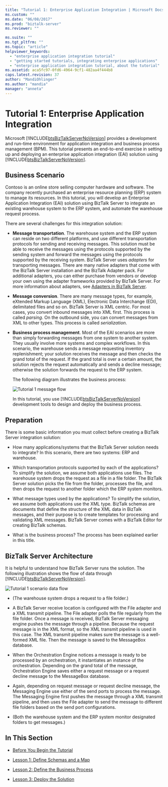 ```yaml
---
title: "Tutorial 1: Enterprise Application Integration | Microsoft Docs"
ms.custom: ""
ms.date: "06/08/2017"
ms.prod: "biztalk-server"
ms.reviewer: ""

ms.suite: ""
ms.tgt_pltfrm: ""
ms.topic: "article"
helpviewer_keywords:
  - "enterprise application integration tutorial"
  - "getting started tutorials, integrating enterprise applications"
  - "enterprise application integration tutorial, about the tutorial"
ms.assetid: aca5fc97-0fd6-4964-9cf1-482aa4f444b8
caps.latest.revision: 37
author: "MandiOhlinger"
ms.author: "mandia"
manager: "anneta"
---
```

# Tutorial 1: Enterprise Application Integration

Microsoft [!INCLUDE[btsBizTalkServerNoVersion](../includes/btsbiztalkservernoversion-md.md)] provides a development and run-time environment for application integration and business process management (BPM). This tutorial presents an end-to-end exercise in setting up and deploying an enterprise application integration (EAI) solution using [!INCLUDE[btsBizTalkServerNoVersion](../includes/btsbiztalkservernoversion-md.md)].  
  
##  <a name="BKMK_Tut1_scenario"></a> Business Scenario  
 Contoso is an online store selling computer hardware and software.  The company recently purchased an enterprise resource planning (ERP) system to manage its resources.  In this tutorial, you will develop an Enterprise Application Integration (EAI) solution using BizTalk Server to integrate an existing warehouse system to the ERP system, and automate the warehouse request process.  
  
 There are several challenges for this integration solution:  
  
- **Message transportation**.  The warehouse system and the ERP system can reside on two different platforms, and use different transportation protocols for sending and receiving messages. This solution must be able to receive the messages using the protocols supported by the sending system and forward the messages using the protocols supported by the receiving system.  BizTalk Server uses *adapters* for transporting messages.  There are many native adapters that come with the BizTalk Server installation and the BizTalk Adapter pack.  For additional adapters, you can either purchase from vendors or develop your own using the adapter frameworks provided by BizTalk Server. For more information about adapters, see [Adapters in BizTalk Server](adapters-in-biztalk-server.md).  
  
- **Message conversion**. There are many message types, for example, eXtended Markup Language (XML), Electronic Data Interchange (EDI), delimitated files and so on. BizTalk Server is XML centric. For most cases, you convert inbound messages into XML first.  This process is called *parsing*.  On the outbound side, you can convert messages from XML to other types.  This process is called *serialization*.  
  
- **Business process management**. Most of the EAI scenarios are more than simply forwarding messages from one system to another system.  They usually involve more systems and complex workflows.  In this scenario, the warehouse sends a message requesting inventory replenishment; your solution receives the message and then checks the grand total of the request.  If the grand total is over a certain amount, the solution rejects the request automatically and sends a decline message; otherwise the solution forwards the request to the ERP system.  
  
   The following diagram illustrates the business process:  
  
   ![Tutorial 1 message flow](../core/media/tut1-msg-flow.gif "tut1_msg_flow")  
  
  In this tutorial, you use [!INCLUDE[btsBizTalkServerNoVersion](../includes/btsbiztalkservernoversion-md.md)] development tools to design and deploy the business process.  
  
## Preparation  
 There is some basic information you must collect before creating a BizTalk Server integration solution:  
  
-   How many applications/systems that the BizTalk Server solution needs to integrate?  In this scenario, there are two systems: ERP and warehouse.  
  
-   Which transportation protocols supported by each of the applications?  To simplify the solution, we assume both applications use files.  The warehouse system drops the request as a file in a file folder. The BizTalk Server solution picks the file from the folder, processes the file, and then drops the request to another folder which the ERP system monitors.  
  
-   What message types used by the applications?  To simplify the solution, we assume both applications use the XML type. BizTalk schemas are documents that define the structure of the XML data in BizTalk messages, and their purpose is to create templates for processing and validating XML messages. BizTalk Server comes with a BizTalk Editor for creating BizTalk schemas.  
  
-   What is the business process?  The process has been explained earlier in this title.  
  
## BizTalk Server Architecture  
 It is helpful to understand how BizTalk Server runs the solution.  The following illustration shows the flow of data through [!INCLUDE[btsBizTalkServerNoVersion](../includes/btsbiztalkservernoversion-md.md)].  
  
 ![Tutorial 1 scenario data flow](../core/media/tut1-dataflow.gif "Tut1_Dataflow")  
  
-   (The warehouse system drops a request to a file folder.)  
  
-   A BizTalk Server receive location is configured with the File adapter and a XML transmit pipeline.  The File adapter polls the file regularly from the file folder. Once a message is received, BizTalk Server messaging engine pushes the message through a pipeline.  Because the request message is in the XML format, so the XML transmit pipeline is used in this case.  The XML transmit pipeline makes sure the message is a well-formed XML file.  Then the message is saved to the MessageBox database.  
  
-   When the Orchestration Engine notices a message is ready to be processed by an orchestration, it instantiates an instance of the orchestration.  Depending on the grand total of the message, Orchestration Engine saves either a request message or a request decline message to the MessageBox database.  
  
-   Again, depending on request message or request decline message, the Messaging Engine use either of the send ports to process the message.  The Messaging Engine first pushes the message through a XML transmit pipeline, and then uses the File adapter to send the message to different file folders based on the send port configurations.  
  
-   (Both the warehouse system and the ERP system monitor designated folders to get messages.)  
  
## In This Section  
  
-   [Before You Begin the Tutorial](../core/before-you-begin-the-tutorial.md) 
  
-   [Lesson 1: Define Schemas and a Map](../core/lesson-1-define-schemas-and-a-map.md) 
  
-   [Lesson 2: Define the Business Process](../core/lesson-2-define-the-business-process.md)  
  
-   [Lesson 3: Deploy the Solution](../core/lesson-3-deploy-the-solution.md)


